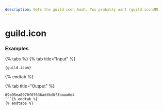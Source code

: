 ```yaml
---
description: Gets the guild icon hash. You probably want {guild.iconURL}!
---
```


# guild.icon

### Examples

{% tabs %}
{% tab title="Input" %}
```text
{guild.icon}
```
{% endtab %}

{% tab title="Output" %}
```text
09a95ea8970f07636addbd6f3baaa6e4
```{% endtab %}
{% endtabs %}